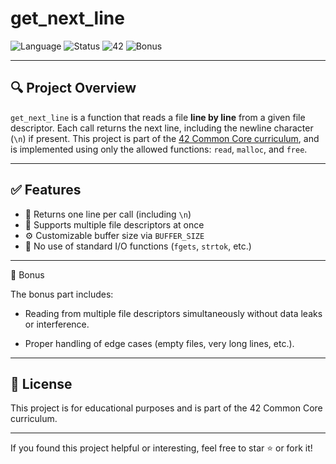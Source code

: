 # get_next_line

![Language](https://img.shields.io/badge/language-C-blue)
![Status](https://img.shields.io/badge/status-complete-success)
![42](https://img.shields.io/badge/42-common%20core-black)
![Bonus](https://img.shields.io/badge/bonus-in%20progress-yellow)

---

## 🔍 Project Overview

`get_next_line` is a function that reads a file **line by line** from a given file descriptor. Each call returns the next line, including the newline character (`\n`) if present. This project is part of the [42 Common Core curriculum](https://www.42network.org/), and is implemented using only the allowed functions: `read`, `malloc`, and `free`.

---

## ✅ Features

- 📄 Returns one line per call (including `\n`)
- 📁 Supports multiple file descriptors at once
- ⚙️ Customizable buffer size via `BUFFER_SIZE`
- 🚫 No use of standard I/O functions (`fgets`, `strtok`, etc.)

---
🔁 Bonus

The bonus part includes:

- Reading from multiple file descriptors simultaneously without data leaks or interference.

- Proper handling of edge cases (empty files, very long lines, etc.).

---
## 📄 License

This project is for educational purposes and is part of the 42 Common Core curriculum.

---

If you found this project helpful or interesting, feel free to star ⭐️ or fork it!
